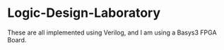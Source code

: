 # Logic-Design-Laboratory

These are all implemented using Verilog, and I am using a Basys3 FPGA Board.
